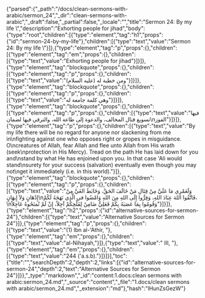 {"parsed":{"_path":"/docs/clean-sermons-with-arabic/sermon_24","_dir":"clean-sermons-with-arabic","_draft":false,"_partial":false,"_locale":"","title":"Sermon 24:  By my life \\","description":"Exhorting people for jihad","body":{"type":"root","children":[{"type":"element","tag":"h1","props":{"id":"sermon-24-by-my-life"},"children":[{"type":"text","value":"Sermon 24:  By my life \\"}]},{"type":"element","tag":"p","props":{},"children":[{"type":"element","tag":"em","props":{},"children":[{"type":"text","value":"Exhorting people for jihad"}]}]},{"type":"element","tag":"blockquote","props":{},"children":[{"type":"element","tag":"p","props":{},"children":[{"type":"text","value":"ومن خطبة له (عليه السلام)"}]}]},{"type":"element","tag":"blockquote","props":{},"children":[{"type":"element","tag":"p","props":{},"children":[{"type":"text","value":"وهي كلمة جامعة له"}]}]},{"type":"element","tag":"blockquote","props":{},"children":[{"type":"element","tag":"p","props":{},"children":[{"type":"text","value":"فيها تسويغ قتال المخالف، والدعوة إلى طاعة الله، والترقي فيها لضمان\nالفوز"}]}]},{"type":"element","tag":"p","props":{},"children":[{"type":"text","value":"By my life there will be no regard for anyone nor slackening from me in\nfighting against one who opposes right or gropes in misguidance. O\ncreatures of Allah, fear Allah and flee unto Allah from His wrath (seek\nprotection in His Mercy). Tread on the path He has laid down for you and\nstand by what He has enjoined upon you. In that case 'Ali would stand\nsurety for your success (salvation) eventually even though you may not\nget it immediately (i.e. in this world)."}]},{"type":"element","tag":"blockquote","props":{},"children":[{"type":"element","tag":"p","props":{},"children":[{"type":"text","value":"وَلَعَمْرِي مَا عَلَيَّ مِنْ قِتَالِ مَنْ خَالَفَ الحَقَّ، وَخَابَطَ الغَيَّ مِنْ إِدْهَانٍ وَلاَ إِيهَانٍ\nفَاتَّقُوا اللهَ عِبَادَ اللهِ، وَفِرُّوا إِلَى اللهِ مِنَ اللهِ وَامْضُوا في الَّذِي نَهَجَهُ لَكُمْ،\nوَقُومُوا بِمَا عَصَبَهُ بِكُمْ فَعَلِيٌّ ضَامِنٌ لِفَلْجِكُمْ آجِلاً، إِنْ لَمْ تُمنَحُوهُ عَاجِلاً"}]}]},{"type":"element","tag":"h2","props":{"id":"alternative-sources-for-sermon-24"},"children":[{"type":"text","value":"Alternative Sources for Sermon 24"}]},{"type":"element","tag":"p","props":{},"children":[{"type":"text","value":"(1) Ibn al-'Athir, "},{"type":"element","tag":"em","props":{},"children":[{"type":"text","value":"al-Nihayah,"}]},{"type":"text","value":" III, "},{"type":"element","tag":"em","props":{},"children":[{"type":"text","value":"244 ('a.s.b)."}]}]}],"toc":{"title":"","searchDepth":2,"depth":2,"links":[{"id":"alternative-sources-for-sermon-24","depth":2,"text":"Alternative Sources for Sermon 24"}]}},"_type":"markdown","_id":"content:1.docs:clean sermons with arabic:sermon_24.md","_source":"content","_file":"1.docs/clean sermons with arabic/sermon_24.md","_extension":"md"},"hash":"lHunZsGezW"}
